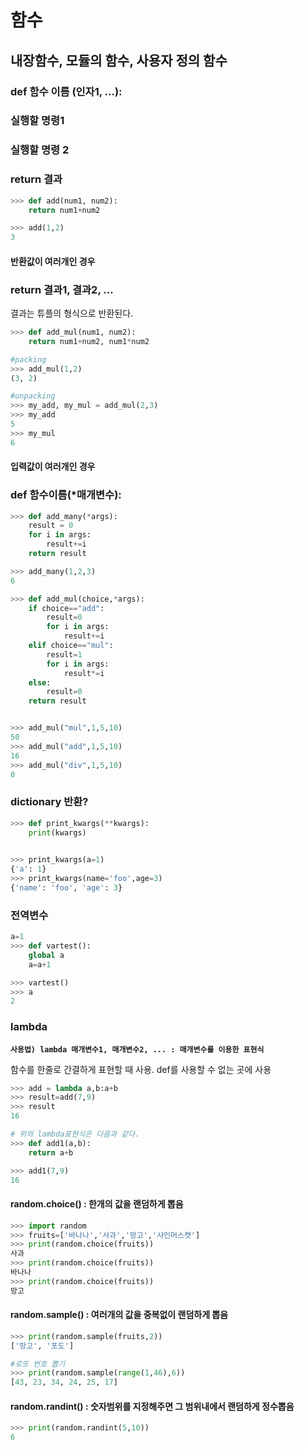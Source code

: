 # 함수

## 내장함수, 모듈의 함수, 사용자 정의 함수

### def 함수 이름 (인자1, ...):

### 		실행할 명령1

### 		실행할 명령 2

### 		return 결과



```python
>>> def add(num1, num2):
	return num1+num2

>>> add(1,2)
3
```



#### 반환값이 여러개인 경우

### 		return 결과1, 결과2, ...

결과는 튜플의 형식으로 반환된다. 

```python
>>> def add_mul(num1, num2):
	return num1+num2, num1*num2

#packing
>>> add_mul(1,2)
(3, 2)

#unpacking
>>> my_add, my_mul = add_mul(2,3)
>>> my_add
5
>>> my_mul
6
```



#### 입력값이 여러개인 경우

### def 함수이름(*매개변수):

```python
>>> def add_many(*args):
	result = 0
	for i in args:
		result+=i
	return result

>>> add_many(1,2,3)
6

>>> def add_mul(choice,*args):
	if choice=="add":
		result=0
		for i in args:
			result+=i
	elif choice=="mul":
		result=1
		for i in args:
			result*=i
	else:
		result=0
	return result


>>> add_mul("mul",1,5,10)
50
>>> add_mul("add",1,5,10)
16
>>> add_mul("div",1,5,10)
0
```



### dictionary 반환?

```python
>>> def print_kwargs(**kwargs):
	print(kwargs)

	
>>> print_kwargs(a=1)
{'a': 1}
>>> print_kwargs(name='foo',age=3)
{'name': 'foo', 'age': 3}
```



### 전역변수 

```python
a=1
>>> def vartest():
	global a
	a=a+1

>>> vartest()
>>> a
2
```



### lambda

__`사용법) lambda 매개변수1, 매개변수2, ... : 매개변수를 이용한 표현식`__

함수를 한줄로 간결하게 표현할 때 사용. def를 사용할 수 없는 곳에 사용

```python
>>> add = lambda a,b:a+b
>>> result=add(7,9)
>>> result
16

# 위의 lambda표현식은 다음과 같다.
>>> def add1(a,b):
	return a+b

>>> add1(7,9)
16
```



#### random.choice() : 한개의 값을 랜덤하게 뽑음

```python
>>> import random
>>> fruits=['바나나','사과','망고','샤인머스캣']
>>> print(random.choice(fruits))
사과
>>> print(random.choice(fruits))
바나나
>>> print(random.choice(fruits))
망고
```

#### random.sample() : 여러개의 값을 중복없이 랜덤하게 뽑음

```python
>>> print(random.sample(fruits,2))
['망고', '포도']

#로또 번호 뽑기
>>> print(random.sample(range(1,46),6))
[43, 23, 34, 24, 25, 17]
```

#### random.randint() : 숫자범위를 지정해주면 그 범위내에서 랜덤하게 정수뽑음

```python
>>> print(random.randint(5,10))
6
```




